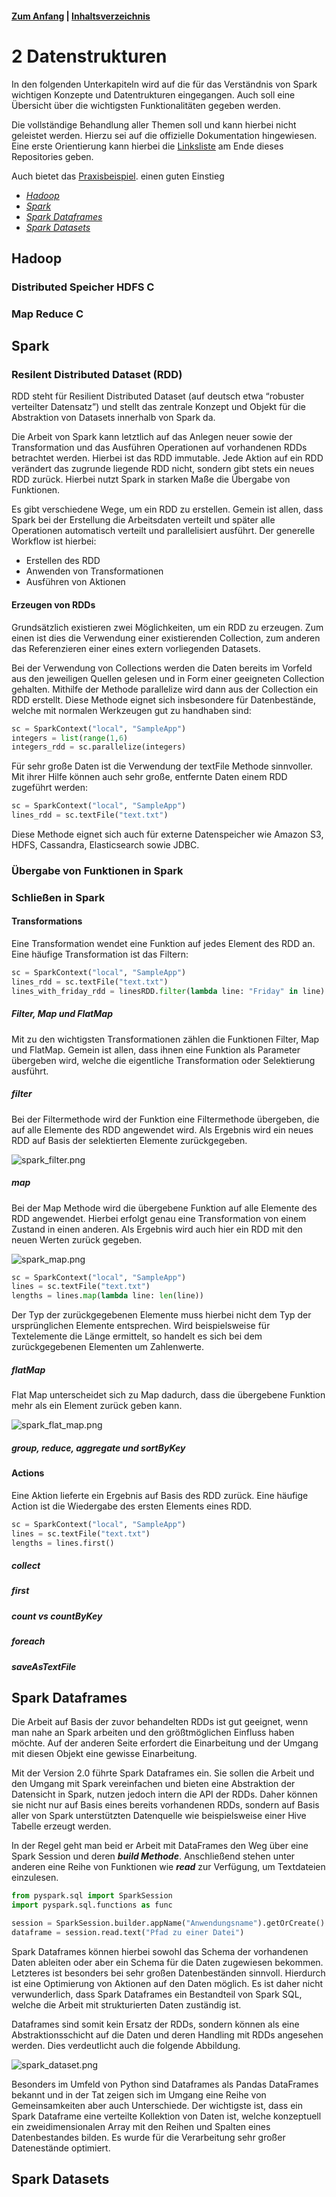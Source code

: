 #### [Zum Anfang](README.md "Hier gelangen Sie zur Startseite") | [Inhaltsverzeichnis](00_Inhaltsverzeichnis.md "Hier gelangen Sie zum Inhaltsverzeichnis")

# 2 Datenstrukturen

In den folgenden Unterkapiteln wird auf die für das Verständnis von Spark wichtigen Konzepte und Datentrukturen
eingegangen. Auch soll eine Übersicht über die wichtigsten Funktionalitäten gegeben werden.

Die vollständige Behandlung aller Themen soll und kann hierbei nicht geleistet werden. Hierzu sei auf die offizielle
Dokumentation hingewiesen. Eine erste Orientierung kann hierbei die
[Linksliste](https://github.com/ChristianKitte/SparkProjekt/blob/main/Anhang_Linkliste.md
"Hier befindet sich eine Liste mit weiteren Webressourcen zum Thema")
am Ende dieses Repositories geben.

Auch bietet das
[Praxisbeispiel](06_Wordcount_mit_Spark_und_Python.md "Beispiel einer realen Anwendung mit Spark und Python"). einen
guten Einstieg

* [_Hadoop_](02_Datenstrukture#Hadoop )
* [_Spark_](02_Datenstrukture#Spark )
* [_Spark Dataframes_](02_Datenstrukture#Spark_Dataframes )
* [_Spark Datasets_](02_Datenstrukture#Spark_Datasets )

## Hadoop

### Distributed Speicher HDFS C

### Map Reduce C

## Spark

### Resilent Distributed Dataset (RDD)

RDD steht für Resilient Distributed Dataset (auf deutsch etwa “robuster verteilter Datensatz”) und stellt das zentrale
Konzept und Objekt für die Abstraktion von Datasets innerhalb von Spark da.

Die Arbeit von Spark kann letztlich auf das Anlegen neuer sowie der Transformation und das Ausführen Operationen auf
vorhandenen RDDs betrachtet werden. Hierbei ist das RDD immutable. Jede Aktion auf ein RDD verändert das zugrunde
liegende RDD nicht, sondern gibt stets ein neues RDD zurück. Hierbei nutzt Spark in starken Maße die Übergabe von
Funktionen.

Es gibt verschiedene Wege, um ein RDD zu erstellen. Gemein ist allen, dass Spark bei der Erstellung die Arbeitsdaten
verteilt und später alle Operationen automatisch verteilt und parallelisiert ausführt. Der generelle Workflow ist
hierbei:

* Erstellen des RDD
* Anwenden von Transformationen
* Ausführen von Aktionen

#### Erzeugen von RDDs

Grundsätzlich existieren zwei Möglichkeiten, um ein RDD zu erzeugen. Zum einen ist dies die Verwendung einer
existierenden Collection, zum anderen das Referenzieren einer eines extern vorliegenden Datasets.

Bei der Verwendung von Collections werden die Daten bereits im Vorfeld aus den jeweiligen Quellen gelesen und in Form
einer geeigneten Collection gehalten. Mithilfe der Methode parallelize wird dann aus der Collection ein RDD erstellt.
Diese Methode eignet sich insbesondere für Datenbestände, welche mit normalen Werkzeugen gut zu handhaben sind:

```python
sc = SparkContext("local", "SampleApp")
integers = list(range(1,6)
integers_rdd = sc.parallelize(integers)
```

Für sehr große Daten ist die Verwendung der textFile Methode sinnvoller. Mit ihrer Hilfe können auch sehr große,
entfernte Daten einem RDD zugeführt werden:

```python
sc = SparkContext("local", "SampleApp")
lines_rdd = sc.textFile("text.txt")
```

Diese Methode eignet sich auch für externe Datenspeicher wie Amazon S3, HDFS, Cassandra, Elasticsearch sowie JDBC.

### Übergabe von Funktionen in Spark

### Schließen in Spark

#### Transformations

Eine Transformation wendet eine Funktion auf jedes Element des RDD an. Eine häufige Transformation ist das Filtern:

```python
sc = SparkContext("local", "SampleApp")
lines_rdd = sc.textFile("text.txt")
lines_with_friday_rdd = linesRDD.filter(lambda line: "Friday" in line)
```

##### Filter, Map und FlatMap

Mit zu den wichtigsten Transformationen zählen die Funktionen Filter, Map und FlatMap. Gemein ist allen, dass ihnen eine
Funktion als Parameter übergeben wird, welche die eigentliche Transformation oder Selektierung ausführt.

##### filter

Bei der Filtermethode wird der Funktion eine Filtermethode übergeben, die auf alle Elemente des RDD angewendet wird. Als
Ergebnis wird ein neues RDD auf Basis der selektierten Elemente zurückgegeben.

![spark_filter.png](./assets/spark_filter.png "Prinzip der Filterung eines RDD")

##### map

Bei der Map Methode wird die übergebene Funktion auf alle Elemente des RDD angewendet. Hierbei erfolgt genau eine
Transformation von einem Zustand in einen anderen. Als Ergebnis wird auch hier ein RDD mit den neuen Werten zurück
gegeben.

![spark_map.png](./assets/spark_map.png "Prinzip des Map Transformation")

```python
sc = SparkContext("local", "SampleApp")
lines = sc.textFile("text.txt")
lengths = lines.map(lambda line: len(line))
```

Der Typ der zurückgegebenen Elemente muss hierbei nicht dem Typ der ursprünglichen Elemente entsprechen. Wird
beispielsweise für Textelemente die Länge ermittelt, so handelt es sich bei dem zurückgegebenen Elementen um
Zahlenwerte.

##### flatMap

Flat Map unterscheidet sich zu Map dadurch, dass die übergebene Funktion mehr als ein Element zurück geben kann.

![spark_flat_map.png](./assets/spark_flat_map.png "Prinzip der FlatMap Transformation")

##### group, reduce, aggregate und sortByKey

#### Actions

Eine Aktion lieferte ein Ergebnis auf Basis des RDD zurück. Eine häufige Action ist die Wiedergabe des ersten Elements
eines RDD.

```python
sc = SparkContext("local", "SampleApp")
lines = sc.textFile("text.txt")
lengths = lines.first()
```

##### collect

##### first

##### count vs countByKey

##### foreach

##### saveAsTextFile

## Spark Dataframes

Die Arbeit auf Basis der zuvor behandelten RDDs ist gut geeignet, wenn man nahe an Spark arbeiten und den größtmöglichen
Einfluss haben möchte. Auf der anderen Seite erfordert die Einarbeitung und der Umgang mit diesen Objekt eine gewisse
Einarbeitung.

Mit der Version 2.0 führte Spark Dataframes ein. Sie sollen die Arbeit und den Umgang mit Spark vereinfachen und bieten
eine Abstraktion der Datensicht in Spark, nutzen jedoch intern die API der RDDs. Daher können sie nicht nur auf Basis
eines bereits vorhandenen RDDs, sondern auf Basis aller von Spark unterstützten Datenquelle wie beispielsweise einer
Hive Tabelle erzeugt werden.

In der Regel geht man beid er Arbeit mit DataFrames den Weg über eine Spark Session und deren **_build Methode_**.
Anschließend stehen unter anderen eine Reihe von Funktionen wie **_read_** zur Verfügung, um Textdateien einzulesen.

```python
from pyspark.sql import SparkSession
import pyspark.sql.functions as func

session = SparkSession.builder.appName("Anwendungsname").getOrCreate()
dataframe = session.read.text("Pfad zu einer Datei")
```

Spark Dataframes können hierbei sowohl das Schema der vorhandenen Daten ableiten oder aber ein Schema für die Daten
zugewiesen bekommen. Letzteres ist besonders bei sehr großen Datenbeständen sinnvoll. Hierdurch ist eine Optimierung von
Aktionen auf den Daten möglich. Es ist daher nicht verwunderlich, dass Spark Dataframes ein Bestandteil von Spark SQL,
welche die Arbeit mit strukturierten Daten zuständig ist.

Dataframes sind somit kein Ersatz der RDDs, sondern können als eine Abstraktionsschicht auf die Daten und deren Handling
mit RDDs angesehen werden. Dies verdeutlicht auch die folgende Abbildung.

![spark_dataset.png](./assets/spark_dataset.png "Einordnung des Spark DataSet")

Besonders im Umfeld von Python sind Dataframes als Pandas DataFrames bekannt und in der Tat zeigen sich im Umgang eine
Reihe von Gemeinsamkeiten aber auch Unterschiede. Der wichtigste ist, dass ein Spark Dataframe eine verteilte Kollektion
von Daten ist, welche konzeptuell ein zweidimensionalen Array mit den Reihen und Spalten eines Datenbestandes bilden. Es
wurde für die Verarbeitung sehr großer Datenestände optimiert.

## Spark Datasets
